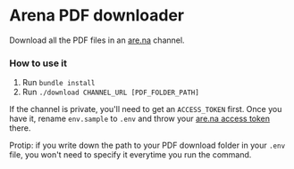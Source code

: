 # Arena PDF downloader

Download all the PDF files in an [are.na](https://are.na) channel.

### How to use it

1. Run `bundle install`
2. Run `./download CHANNEL_URL [PDF_FOLDER_PATH]`

If the channel is private, you'll need to get an `ACCESS_TOKEN` first. Once you have it, rename `env.sample` to `.env` and throw your [are.na access token](https://dev.are.na/oauth/applications) there.

Protip: if you write down the path to your PDF download folder in your `.env` file, you won't need to specify it everytime you run the command.
